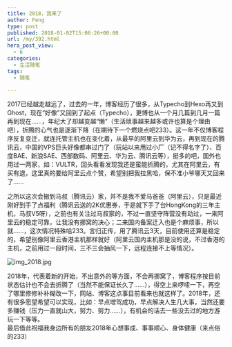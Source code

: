 ```yaml
---
title: 2018，我来了
author: Feng
type: post
published: 2018-01-02T15:06:26+00:00
url: /my/392.html
hera_post_view:
  - 6
categories:
  - 生活随笔
tags:
  - 随笔

---
```

2017已经越走越远了，过去的一年，博客经历了很多，从Typecho到Hexo再又到Ghost，现在“好像”又回到了起点（Typecho），更博也从一个月几篇到几月一篇再到现在……，年纪大了却越变越“懒”（生活琐事越来越多或许也算是个理由吧），折腾的心气也是逐渐下降（在期待下一个燃烧点吧233）。这一年不仅博客程序反复变迁，就连托管主机也在变化着，从最早的阿里云到华为云，再到现在的腾讯云，中国的VPS巨头好像都串过门了（玩站以来用过小厂（记不得名字了）、百度BAE、新浪SAE、西部数码、阿里云、华为云、腾讯云等），挺多的吧，国外也用过一两家，如：VULTR，回头看看发现我还是蛮能折腾的，尤其在阿里云，有买有退，这里真的要给阿里云点个赞，希望别把我拉黑哈，保不准小爷哪天又回来了……

之所以这次会搬到马叔（腾讯云）家，并不是我不爱马爸爸（阿里云），只是最近刚好到手了点福利（腾讯云送的2K优惠券，于是就下手了台HongKong的三年主机，马叔V5呀），之前也有关注过马叔家的，不过一直坚守阵营没有动过，一来阿里云的稳定可靠，让我没有挪窝的决心；二来国内备案迁入也是个麻烦事，所以就……，这次情况特殊哈233。言归正传，用了腾讯云3天，目前使用还算是稳定的，希望别像阿里云香港主机那样就好（阿里云国内主机那是没的说，不过香港的主机，之前用过一段时间，三不三会抽风一下，远程连接不上等情况）。

<img decoding="async" src="https://api.uu126.cn/usr/uploads/2018/01/2916618456.jpg" alt="img_2018.jpg" title="img_2018.jpg" /> 

2018年，代表着新的开始，不出意外的等方面，不会再挪窝了，博客程序按目前状态估计也不会去折腾了（当然不能保证长久了……），得空上来啰嗦一下，再空了哪里修修补补糊改一下，网站、博客这点事目前看来也就这样了。2018年，还有很多愿望希望可以实现，比如：早点增驾成功，早点解决人生几大事，当然还要多赚钱（压力一直就山大，努力、努力……），有机会的话去一些没去过的地方游玩一下等等。  
最后借此祝福我身边所有的朋友2018年心想事成、事事顺心、身体健康（来点俗的233）